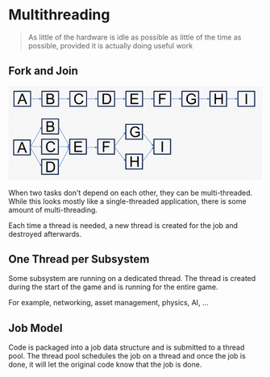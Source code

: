 # Multithreading

> As little of the hardware is idle as possible as little of the time as possible, provided it is actually doing useful work

## Fork and Join

![image-20230912104849494](./res/4_Multithreading/image-20230912104849494.png)

When two tasks don't depend on each other, they can be multi-threaded. While this looks mostly like a single-threaded application, there is some amount of multi-threading.

Each time a thread is needed, a new thread is created for the job and destroyed afterwards.

## One Thread per Subsystem

Some subsystem are running on a dedicated thread. The thread is created during the start of the game and is running for the entire game.

For example, networking, asset management, physics, AI, ...

## Job Model

Code is packaged into a job data structure and is submitted to a thread pool. The thread pool schedules the job on a thread and once the job is done, it will let the original code know that the job is done.